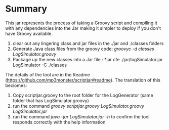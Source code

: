 # Summary

This jar represents the process of taking a Groovy script and compiling it with any dependencies into the Jar making it simpler to deploy if you don't have Groovy available.



1. clear out any lingering class and jar files in the ./jar and ./classes folders
4. Generate Java class files from the groovy code: *groovyc -d classes LogSimulator.groovy* 
5. Package up the new classes into a Jar file : *jar cfe ./jar/logSimulator.jar LogSimulator -C ./classes 

The details of the tool are in the Readme (https://github.com/mp3monster/scriptjar#readme). The translation of this beciomes:

1. Copy scriptjar.groovy to the root folder for the LogGenerator (same folder that has LogSimulator.groovy)
2. run the command _groovy scriptjar.groovy LogSimulator.groovy LogSimulator.jar_
3. run the command _java -jar LogSimulator.jar -h_ to confirm the tool responds correctly with the help information

